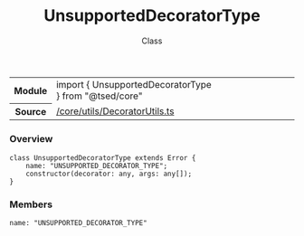 
<header class="symbol-info-header"><h1 id="unsupporteddecoratortype">UnsupportedDecoratorType</h1><label class="symbol-info-type-label class">Class</label></header>
<!-- summary -->
<section class="symbol-info"><table class="is-full-width"><tbody><tr><th>Module</th><td><div class="lang-typescript"><span class="token keyword">import</span> { UnsupportedDecoratorType }&nbsp;<span class="token keyword">from</span>&nbsp;<span class="token string">"@tsed/core"</span></div></td></tr><tr><th>Source</th><td><a href="https://github.com/Romakita/ts-express-decorators/blob/v4.26.3/src//core/utils/DecoratorUtils.ts#L0-L0">/core/utils/DecoratorUtils.ts</a></td></tr></tbody></table></section>
<!-- overview -->


### Overview


<pre><code class="typescript-lang "><span class="token keyword">class</span> UnsupportedDecoratorType <span class="token keyword">extends</span> Error <span class="token punctuation">{</span>
    name<span class="token punctuation">:</span> "UNSUPPORTED_DECORATOR_TYPE"<span class="token punctuation">;</span>
    <span class="token keyword">constructor</span><span class="token punctuation">(</span>decorator<span class="token punctuation">:</span> <span class="token keyword">any</span><span class="token punctuation">,</span> args<span class="token punctuation">:</span> <span class="token keyword">any</span><span class="token punctuation">[</span><span class="token punctuation">]</span><span class="token punctuation">)</span><span class="token punctuation">;</span>
<span class="token punctuation">}</span></code></pre>


<!-- Parameters -->

<!-- Description -->

<!-- Members -->







### Members



<div class="method-overview">
<pre><code class="typescript-lang ">name<span class="token punctuation">:</span> "UNSUPPORTED_DECORATOR_TYPE"</code></pre>
</div>








